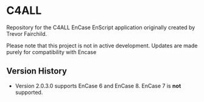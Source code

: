 # C4ALL
Repository for the C4ALL EnCase EnScript application originally created by Trevor Fairchild.

Please note that this project is not in active development. Updates are made purely for compatibility with Encase

Version History
---------------

* Version 2.0.3.0 supports EnCase 6 and EnCase 8. EnCase 7 is **not** supported.
